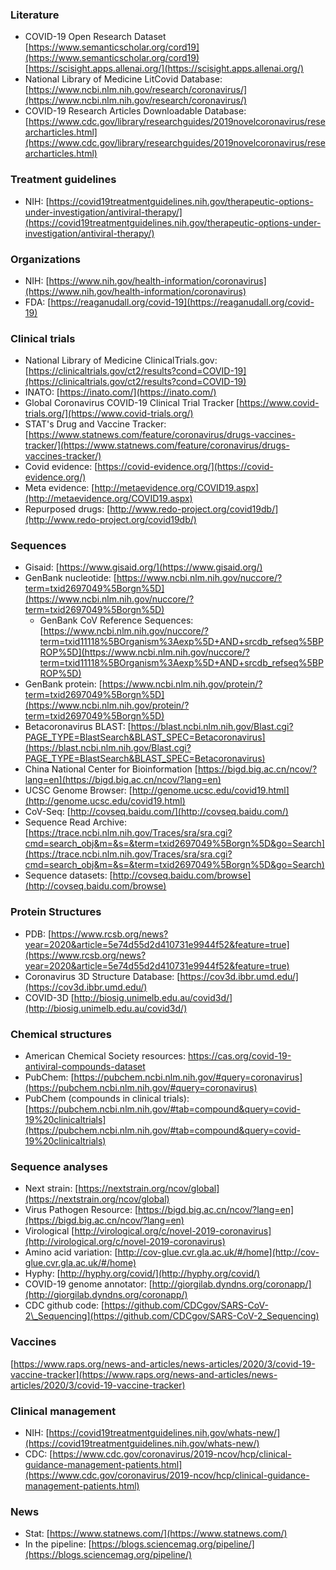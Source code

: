 
### Literature
- COVID-19 Open Research Dataset
[https://www.semanticscholar.org/cord19](https://www.semanticscholar.org/cord19)
[https://scisight.apps.allenai.org/](https://scisight.apps.allenai.org/)
- National Library of Medicine LitCovid Database: [https://www.ncbi.nlm.nih.gov/research/coronavirus/](https://www.ncbi.nlm.nih.gov/research/coronavirus/)
- COVID-19 Research Articles Downloadable Database:
[https://www.cdc.gov/library/researchguides/2019novelcoronavirus/researcharticles.html](https://www.cdc.gov/library/researchguides/2019novelcoronavirus/researcharticles.html)


### Treatment guidelines
- NIH:
[https://covid19treatmentguidelines.nih.gov/therapeutic-options-under-investigation/antiviral-therapy/](https://covid19treatmentguidelines.nih.gov/therapeutic-options-under-investigation/antiviral-therapy/)


### Organizations
- NIH:
[https://www.nih.gov/health-information/coronavirus](https://www.nih.gov/health-information/coronavirus)
- FDA:
  [https://reaganudall.org/covid-19](https://reaganudall.org/covid-19)


### Clinical trials
- National Library of Medicine ClinicalTrials.gov:
  [https://clinicaltrials.gov/ct2/results?cond=COVID-19](https://clinicaltrials.gov/ct2/results?cond=COVID-19)
- INATO:
[https://inato.com/](https://inato.com/)
- Global Coronavirus COVID-19 Clinical Trial Tracker
[https://www.covid-trials.org/](https://www.covid-trials.org/)
- STAT's Drug and Vaccine Tracker:
 [https://www.statnews.com/feature/coronavirus/drugs-vaccines-tracker/](https://www.statnews.com/feature/coronavirus/drugs-vaccines-tracker/)
- Covid evidence: 
[https://covid-evidence.org/](https://covid-evidence.org/)
- Meta evidence:
[http://metaevidence.org/COVID19.aspx](http://metaevidence.org/COVID19.aspx)
- Repurposed drugs:
[http://www.redo-project.org/covid19db/](http://www.redo-project.org/covid19db/)
 

### Sequences
- Gisaid: [https://www.gisaid.org/](https://www.gisaid.org/)
- GenBank nucleotide: [https://www.ncbi.nlm.nih.gov/nuccore/?term=txid2697049%5Borgn%5D](https://www.ncbi.nlm.nih.gov/nuccore/?term=txid2697049%5Borgn%5D)
  - GenBank CoV Reference Sequences: [https://www.ncbi.nlm.nih.gov/nuccore/?term=txid11118%5BOrganism%3Aexp%5D+AND+srcdb_refseq%5BPROP%5D](https://www.ncbi.nlm.nih.gov/nuccore/?term=txid11118%5BOrganism%3Aexp%5D+AND+srcdb_refseq%5BPROP%5D)
- GenBank protein: [https://www.ncbi.nlm.nih.gov/protein/?term=txid2697049%5Borgn%5D](https://www.ncbi.nlm.nih.gov/protein/?term=txid2697049%5Borgn%5D)
- Betacoronavirus BLAST:
[https://blast.ncbi.nlm.nih.gov/Blast.cgi?PAGE_TYPE=BlastSearch&BLAST_SPEC=Betacoronavirus](https://blast.ncbi.nlm.nih.gov/Blast.cgi?PAGE_TYPE=BlastSearch&BLAST_SPEC=Betacoronavirus)
- China National Center for Bioinformation
[https://bigd.big.ac.cn/ncov/?lang=en](https://bigd.big.ac.cn/ncov/?lang=en)
- UCSC Genome Browser:
  [http://genome.ucsc.edu/covid19.html](http://genome.ucsc.edu/covid19.html)
- CoV-Seq:
[http://covseq.baidu.com/](http://covseq.baidu.com/)
- Sequence Read Archive:
  [https://trace.ncbi.nlm.nih.gov/Traces/sra/sra.cgi?cmd=search_obj&m=&s=&term=txid2697049%5Borgn%5D&go=Search](https://trace.ncbi.nlm.nih.gov/Traces/sra/sra.cgi?cmd=search_obj&m=&s=&term=txid2697049%5Borgn%5D&go=Search)
- Sequence datasets:
  [http://covseq.baidu.com/browse](http://covseq.baidu.com/browse)

### Protein Structures
- PDB:
[https://www.rcsb.org/news?year=2020&article=5e74d55d2d410731e9944f52&feature=true](https://www.rcsb.org/news?year=2020&article=5e74d55d2d410731e9944f52&feature=true)
- Coronavirus 3D Structure Database:
[https://cov3d.ibbr.umd.edu/](https://cov3d.ibbr.umd.edu/)
- COVID-3D
[http://biosig.unimelb.edu.au/covid3d/](http://biosig.unimelb.edu.au/covid3d/)

### Chemical structures
- American Chemical Society resources:
  https://cas.org/covid-19-antiviral-compounds-dataset
- PubChem:
  [https://pubchem.ncbi.nlm.nih.gov/#query=coronavirus](https://pubchem.ncbi.nlm.nih.gov/#query=coronavirus)
 - PubChem (compounds in clinical trials):
  [https://pubchem.ncbi.nlm.nih.gov/#tab=compound&query=covid-19%20clinicaltrials](https://pubchem.ncbi.nlm.nih.gov/#tab=compound&query=covid-19%20clinicaltrials)

### Sequence analyses
- Next strain:
[https://nextstrain.org/ncov/global](https://nextstrain.org/ncov/global)
- Virus Pathogen Resource:
[https://bigd.big.ac.cn/ncov/?lang=en](https://bigd.big.ac.cn/ncov/?lang=en)
- Virological
[http://virological.org/c/novel-2019-coronavirus](http://virological.org/c/novel-2019-coronavirus)
- Amino acid variation:
[http://cov-glue.cvr.gla.ac.uk/#/home](http://cov-glue.cvr.gla.ac.uk/#/home)
- Hyphy:
[http://hyphy.org/covid/](http://hyphy.org/covid/)
- COVID-19 genome annotator:
[http://giorgilab.dyndns.org/coronapp/](http://giorgilab.dyndns.org/coronapp/)
- CDC github code:
[https://github.com/CDCgov/SARS-CoV-2\_Sequencing](https://github.com/CDCgov/SARS-CoV-2_Sequencing)

### Vaccines
[https://www.raps.org/news-and-articles/news-articles/2020/3/covid-19-vaccine-tracker](https://www.raps.org/news-and-articles/news-articles/2020/3/covid-19-vaccine-tracker)


### Clinical management
- NIH:
[https://covid19treatmentguidelines.nih.gov/whats-new/](https://covid19treatmentguidelines.nih.gov/whats-new/)
- CDC:
[https://www.cdc.gov/coronavirus/2019-ncov/hcp/clinical-guidance-management-patients.html](https://www.cdc.gov/coronavirus/2019-ncov/hcp/clinical-guidance-management-patients.html)

### News
- Stat:
[https://www.statnews.com/](https://www.statnews.com/)
- In the pipeline:
[https://blogs.sciencemag.org/pipeline/](https://blogs.sciencemag.org/pipeline/)



<!--stackedit_data:
eyJoaXN0b3J5IjpbLTgxOTIxMTIxOCw5NTE4NzY3MTYsLTEzMD
AwMjM3OTYsMzEwNTgwOTIyLC0xMDgzNzQwOTg3LDg0NjY0ODE2
NiwtMTk2NDg3NDQwNSwtMzMxMzcwNDQzLC0xNjA3MjY1NDY1LD
EwOTM1MjE0MDgsLTEzNzk5MDI4OTYsNTU4NDYyNTUzLC0xMDU1
NjUyODcyLDUzNTU0MjQzMyw5MDc1NzQ5MTgsLTEwNTA2NDQzOD
AsMTU5MjIyMzE4NCw2NDYyOTAxOTcsODM3MjQ1OTk1LDg5NzM3
MjgwNV19
-->